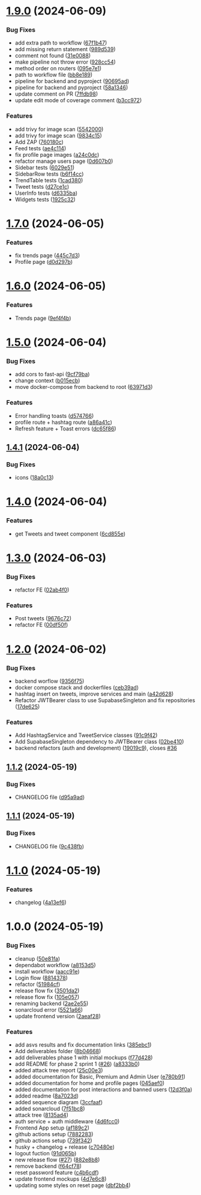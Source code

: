 # [1.9.0](https://github.com/tomasoliveira21/desofs2024_M1B_3/compare/v1.8.0...v1.9.0) (2024-06-09)


### Bug Fixes

* add extra path to workflow ([67f1b47](https://github.com/tomasoliveira21/desofs2024_M1B_3/commit/67f1b479db3b0880c840397c0d2a5e84e49e5b89))
* add missing return statement ([989d539](https://github.com/tomasoliveira21/desofs2024_M1B_3/commit/989d539fe13908392be777a466317f5bf0b7958a))
* comment not found ([31e0088](https://github.com/tomasoliveira21/desofs2024_M1B_3/commit/31e00880c34fbcbf7ce9468c4bb7bb984a79d31a))
* make pipeline not throw error ([928cc54](https://github.com/tomasoliveira21/desofs2024_M1B_3/commit/928cc546a8c90fd6d6491a40dc09c3e91df23eae))
* method order on routers ([095e7e1](https://github.com/tomasoliveira21/desofs2024_M1B_3/commit/095e7e1ecacf2db8b6c7878dbb4fb1c9cc60854e))
* path to workflow file ([bb8e189](https://github.com/tomasoliveira21/desofs2024_M1B_3/commit/bb8e189d32d5c0d75abcb9d4b4f429d519f1e60f))
* pipeline for backend and pyproject ([90695ad](https://github.com/tomasoliveira21/desofs2024_M1B_3/commit/90695ad6b18f0eba9bb5416ff6b65bea51d86868))
* pipeline for backend and pyproject ([58a1346](https://github.com/tomasoliveira21/desofs2024_M1B_3/commit/58a1346fbeab8b1514507b823eac7d9345fa9584))
* update comment on PR ([7ffdb98](https://github.com/tomasoliveira21/desofs2024_M1B_3/commit/7ffdb984ab7e0cec29a56854fc10819db66f0515))
* update edit mode of coverage comment ([b3cc972](https://github.com/tomasoliveira21/desofs2024_M1B_3/commit/b3cc9727126f71beefa37167b1d9861ce8ddc6e9))


### Features

* add trivy for image scan ([5542000](https://github.com/tomasoliveira21/desofs2024_M1B_3/commit/5542000352687dcd8efce19f8c290f479735884c))
* add trivy for image scan ([9834c15](https://github.com/tomasoliveira21/desofs2024_M1B_3/commit/9834c1515967e89d7e95c450187f17fa46ca6fc6))
* Add ZAP ([760180c](https://github.com/tomasoliveira21/desofs2024_M1B_3/commit/760180c8167eb62a841adec9263d99ac9a7d1fc7))
* Feed tests ([ae4c114](https://github.com/tomasoliveira21/desofs2024_M1B_3/commit/ae4c114a61a143be948a47a071e5961bd4453aaf))
* fix profile page images ([a24c0dc](https://github.com/tomasoliveira21/desofs2024_M1B_3/commit/a24c0dc500c9d8d3f65c0f6e25d4954a355e388b))
* refactor manage users page ([0d607b0](https://github.com/tomasoliveira21/desofs2024_M1B_3/commit/0d607b06daa73dc15a7ab8302bb02e2821d181ff))
* Sidebar tests ([6029e51](https://github.com/tomasoliveira21/desofs2024_M1B_3/commit/6029e51a99b9def37ddfc368d98edc13e25d5d4d))
* SidebarRow tests ([b6f14cc](https://github.com/tomasoliveira21/desofs2024_M1B_3/commit/b6f14cc319658c501f793d3be76fd70f02a72fbb))
* TrendTable tests ([1cad380](https://github.com/tomasoliveira21/desofs2024_M1B_3/commit/1cad380c63f2df8e03bc22cc9f27f0241f43b409))
* Tweet tests ([d27ce1c](https://github.com/tomasoliveira21/desofs2024_M1B_3/commit/d27ce1c395c41bc85bc3555720079f441ff82801))
* UserInfo tests ([d6335ba](https://github.com/tomasoliveira21/desofs2024_M1B_3/commit/d6335ba263ec479abc7093a62e647436b210fe57))
* Widgets tests ([1925c32](https://github.com/tomasoliveira21/desofs2024_M1B_3/commit/1925c32400521619a70fed1442f3b907175c5375))

# [1.7.0](https://github.com/tomasoliveira21/desofs2024_M1B_3/compare/v1.6.0...v1.7.0) (2024-06-05)


### Features

* fix trends page ([445c7d3](https://github.com/tomasoliveira21/desofs2024_M1B_3/commit/445c7d3c5073bb346c39e663d4b3f84b85719995))
* Profile page ([d0d297b](https://github.com/tomasoliveira21/desofs2024_M1B_3/commit/d0d297b4dce00e41f29a2c90ebfe1993544ecc34))

# [1.6.0](https://github.com/tomasoliveira21/desofs2024_M1B_3/compare/v1.5.0...v1.6.0) (2024-06-05)


### Features

* Trends page ([9ef4f4b](https://github.com/tomasoliveira21/desofs2024_M1B_3/commit/9ef4f4b66a7ccd21c9ddb5bbf2e60971b1d94ce1))

# [1.5.0](https://github.com/tomasoliveira21/desofs2024_M1B_3/compare/v1.4.1...v1.5.0) (2024-06-04)


### Bug Fixes

* add cors to fast-api ([9cf79ba](https://github.com/tomasoliveira21/desofs2024_M1B_3/commit/9cf79ba3238e27e607a31fd69f8c82cdaae09dd1))
* change context ([b015ecb](https://github.com/tomasoliveira21/desofs2024_M1B_3/commit/b015ecb04975af4ae2b6e56161d208dea6b4ce91))
* move docker-compose from backend to root ([63971d3](https://github.com/tomasoliveira21/desofs2024_M1B_3/commit/63971d340b4b524faa80cdc539964415e7e93922))


### Features

* Error handling toasts ([d574766](https://github.com/tomasoliveira21/desofs2024_M1B_3/commit/d574766f7c4f049cf959d122176aec6dd202be03))
* profile route + hashtag route ([a86a41c](https://github.com/tomasoliveira21/desofs2024_M1B_3/commit/a86a41c061c22ef34a02d61c49c6543b7fa4804f))
* Refresh feature + Toast errors ([dc65f86](https://github.com/tomasoliveira21/desofs2024_M1B_3/commit/dc65f861f61d2c00b071d31d1d4195f4d4977a69))

## [1.4.1](https://github.com/tomasoliveira21/desofs2024_M1B_3/compare/v1.4.0...v1.4.1) (2024-06-04)


### Bug Fixes

* icons ([18a0c13](https://github.com/tomasoliveira21/desofs2024_M1B_3/commit/18a0c13109eec38d78601ccc0376be05e721b591))

# [1.4.0](https://github.com/tomasoliveira21/desofs2024_M1B_3/compare/v1.3.0...v1.4.0) (2024-06-04)


### Features

* get Tweets and tweet component ([6cd855e](https://github.com/tomasoliveira21/desofs2024_M1B_3/commit/6cd855e7c936541a1137d653fcf6be984ca80ed1))

# [1.3.0](https://github.com/tomasoliveira21/desofs2024_M1B_3/compare/v1.2.0...v1.3.0) (2024-06-03)


### Bug Fixes

* refactor FE ([02ab4f0](https://github.com/tomasoliveira21/desofs2024_M1B_3/commit/02ab4f0f373fa28455274bb685f02864dc3e875f))


### Features

* Post tweets ([9676c72](https://github.com/tomasoliveira21/desofs2024_M1B_3/commit/9676c72a9d9eb56ee66f2bb50384f575ecbd7b7f))
* refactor FE ([00df50f](https://github.com/tomasoliveira21/desofs2024_M1B_3/commit/00df50f58f9fcd63578783a1c3ae28cf498765ab))

# [1.2.0](https://github.com/tomasoliveira21/desofs2024_M1B_3/compare/v1.1.2...v1.2.0) (2024-06-02)


### Bug Fixes

* backend worflow ([9356f75](https://github.com/tomasoliveira21/desofs2024_M1B_3/commit/9356f754ce36449ca21a2c57c4ee88c11d81b86f))
* docker compose stack and dockerfiles ([ceb39ad](https://github.com/tomasoliveira21/desofs2024_M1B_3/commit/ceb39ad83317ed3426669f55f5f41e225aa7b2ed))
* hashtag insert on tweets, improve services and main ([a42d628](https://github.com/tomasoliveira21/desofs2024_M1B_3/commit/a42d628c3a35abdaa42c8301009b3aebc9e39e3b))
* Refactor JWTBearer class to use SupabaseSingleton and fix repositories ([17de625](https://github.com/tomasoliveira21/desofs2024_M1B_3/commit/17de6251413c6a0920d64b159dc7bef99f805cd7))


### Features

* Add HashtagService and TweetService classes ([91c9f42](https://github.com/tomasoliveira21/desofs2024_M1B_3/commit/91c9f422bc392c04674892ab632fea4d35d498c2))
* Add SupabaseSingleton dependency to JWTBearer class ([02be410](https://github.com/tomasoliveira21/desofs2024_M1B_3/commit/02be4102a6d8aac96fa1e6e8ed28a18b1ef7b29f))
* backend refactors (auth and development) ([19019c9](https://github.com/tomasoliveira21/desofs2024_M1B_3/commit/19019c914499f34ae6eb77ed487d2c178a46ae62)), closes [#36](https://github.com/tomasoliveira21/desofs2024_M1B_3/issues/36)

## [1.1.2](https://github.com/tomasoliveira21/desofs2024_M1B_3/compare/v1.1.1...v1.1.2) (2024-05-19)


### Bug Fixes

* CHANGELOG file ([d95a9ad](https://github.com/tomasoliveira21/desofs2024_M1B_3/commit/d95a9adc569a872b9abb625e1046228c51f25cac))

## [1.1.1](https://github.com/tomasoliveira21/desofs2024_M1B_3/compare/v1.1.0...v1.1.1) (2024-05-19)


### Bug Fixes

* CHANGELOG file ([9c438fb](https://github.com/tomasoliveira21/desofs2024_M1B_3/commit/9c438fb3242b9aac9788887234c3d64f8932bc76))

# [1.1.0](https://github.com/tomasoliveira21/desofs2024_M1B_3/compare/v1.0.0...v1.1.0) (2024-05-19)


### Features

* changelog ([4a13ef6](https://github.com/tomasoliveira21/desofs2024_M1B_3/commit/4a13ef6e50348b383e18f58d7181e52a98301ac0))

# 1.0.0 (2024-05-19)


### Bug Fixes

* cleanup ([50e81fa](https://github.com/tomasoliveira21/desofs2024_M1B_3/commit/50e81fa036d28fc37f6e3019f60d10e40066efd3))
* dependabot workflow ([a8153d5](https://github.com/tomasoliveira21/desofs2024_M1B_3/commit/a8153d551a9294fee257c257959a99f9f26a9cc4))
* install workflow ([aacc91e](https://github.com/tomasoliveira21/desofs2024_M1B_3/commit/aacc91ea93b1ab49b6fd79be7da6fc2343cf6194))
* Login flow ([8814378](https://github.com/tomasoliveira21/desofs2024_M1B_3/commit/8814378f683433a5f47ffb3aa1e6724a81f54e2e))
* refactor ([51984cf](https://github.com/tomasoliveira21/desofs2024_M1B_3/commit/51984cfa977b2aeecc1c8d71414d6e039c56aa1d))
* release flow fix ([3501da2](https://github.com/tomasoliveira21/desofs2024_M1B_3/commit/3501da26074850988f3a7aa8e401964a340e9e4e))
* release flow fix ([105e057](https://github.com/tomasoliveira21/desofs2024_M1B_3/commit/105e057c6e81784615ac24fdd2a10f05560de533))
* renaming backend ([2ae2e55](https://github.com/tomasoliveira21/desofs2024_M1B_3/commit/2ae2e55fa8910f034439a94d62029c115096d4bf))
* sonarcloud error ([5521a66](https://github.com/tomasoliveira21/desofs2024_M1B_3/commit/5521a66859102caae10d2dd058d745a574b1d4db))
* update frontend version ([2aeaf28](https://github.com/tomasoliveira21/desofs2024_M1B_3/commit/2aeaf28982d3a9595c58c532cd31a060c3d8a2f2))


### Features

* add asvs results and fix documentation links ([385ebc1](https://github.com/tomasoliveira21/desofs2024_M1B_3/commit/385ebc1850af99e654c67d707a563d52a64cf214))
* Add deliverables folder ([8b04668](https://github.com/tomasoliveira21/desofs2024_M1B_3/commit/8b046681744c494b3511a5b227dfb8bc16504200))
* add deliverables phase 1 with initial mockups ([f77d428](https://github.com/tomasoliveira21/desofs2024_M1B_3/commit/f77d4282b792dbe79c45d52b527869afd53606b3))
* add README for phase 2 sprint 1 ([#26](https://github.com/tomasoliveira21/desofs2024_M1B_3/issues/26)) ([a8333b0](https://github.com/tomasoliveira21/desofs2024_M1B_3/commit/a8333b02c0c66c321df4849af00e89dc26914190))
* added attack tree report ([25c00e3](https://github.com/tomasoliveira21/desofs2024_M1B_3/commit/25c00e38d2c1bff04ab930c86e99ada8bff3252d))
* added documentation for Basic, Premium and Admin User ([e780b91](https://github.com/tomasoliveira21/desofs2024_M1B_3/commit/e780b9133b0c7ce01eca9c4de9f7012c5c6965e6))
* added documentation for home and profile pages ([045aef0](https://github.com/tomasoliveira21/desofs2024_M1B_3/commit/045aef069f557d67d83b3d059864cdcc51e84664))
* added documentation for post interactions and banned users ([12d3f0a](https://github.com/tomasoliveira21/desofs2024_M1B_3/commit/12d3f0a75d7534b8c2e4321f3e7936835aa29fd3))
* added readme ([8a7023d](https://github.com/tomasoliveira21/desofs2024_M1B_3/commit/8a7023d1dc9ffdc8ea8532f1724bd54e7d1925c4))
* added sequence diagram ([3ccfaaf](https://github.com/tomasoliveira21/desofs2024_M1B_3/commit/3ccfaafc8cea8fd3da67dbd766765651d4339759))
* added sonarcloud ([7f51bc8](https://github.com/tomasoliveira21/desofs2024_M1B_3/commit/7f51bc8502d97070c9683621f4373fd6f458b905))
* attack tree ([8135ad4](https://github.com/tomasoliveira21/desofs2024_M1B_3/commit/8135ad47d9a836dfeb571f52be177c4ec0c4ae40))
* auth service + auth middleware ([4d6fcc0](https://github.com/tomasoliveira21/desofs2024_M1B_3/commit/4d6fcc0ab8dfeec2f4ccb241ec2e9c9503616ea6))
* Frontend App setup ([af189c2](https://github.com/tomasoliveira21/desofs2024_M1B_3/commit/af189c293599fd9f55b004e2b51072ee9d29b0d4))
* github actions setup ([7882283](https://github.com/tomasoliveira21/desofs2024_M1B_3/commit/7882283588cf1609f3cfa03e85cd7c78fe0f1096))
* github actions setup ([739f342](https://github.com/tomasoliveira21/desofs2024_M1B_3/commit/739f342c12f8d33addc7324c3923f7c4ba5934c5))
* husky + changelog + release ([c70480e](https://github.com/tomasoliveira21/desofs2024_M1B_3/commit/c70480eeb03f788c6d23a1ba3fe6716bd9ee17d5))
* logout fuction ([91d065b](https://github.com/tomasoliveira21/desofs2024_M1B_3/commit/91d065bfd26985f269ca82647dd3a0873260a529))
* new release flow ([#27](https://github.com/tomasoliveira21/desofs2024_M1B_3/issues/27)) ([882e8b8](https://github.com/tomasoliveira21/desofs2024_M1B_3/commit/882e8b830cc9b88a1f15b6d4d8a47142191324cb))
* remove backend ([f64cf78](https://github.com/tomasoliveira21/desofs2024_M1B_3/commit/f64cf78afd99a3cecadd67510bc5534cc1f9fd2d))
* reset password feature ([c4b6cdf](https://github.com/tomasoliveira21/desofs2024_M1B_3/commit/c4b6cdf442adfb7c96e051a4f718149aff3528f1))
* update frontend mockups ([4d7e6c8](https://github.com/tomasoliveira21/desofs2024_M1B_3/commit/4d7e6c83c951b8d47d5ae7d981489481bb587a14))
* updating some styles on reset page ([dbf2bb4](https://github.com/tomasoliveira21/desofs2024_M1B_3/commit/dbf2bb476f0585150c9441e4ca2f0d862c590d80))
